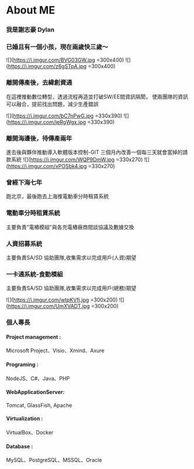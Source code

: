 # About ME
### 我是謝志豪 Dylan

### 已婚且有一個小孩，現在兩歲快三歲～
![](https://i.imgur.com/BVG03GW.jpg =300x400)
![](https://i.imgur.com/z6gSTpA.jpg =300x400)
### **離開傳產後，去緯創資通**
在這裡推動數位轉型，透過流程再造並打破SW/EE間資訊隔閡，
使兩團隊的資訊可以融合，提前找出問題，減少生產錯誤

![](https://i.imgur.com/bC7nPwG.jpg =330x390)
![](https://i.imgur.com/jeRgWgx.jpg =330x390)


### **離開海邊後，待傳產兩年**
進去後與夥伴推動導入軟體版本控制-GIT
三個月內改善一個每三天就會當掉的請款系統
![](https://i.imgur.com/WQP9DmW.jpg =330x270)
![](https://i.imgur.com/xPOSbk4.jpg =330x270)


### **曾經下海七年**
跑北京，最後跑去上海推電動車分時租賃系統

### 電動車分時租賃系統
主要負責"電樁模組"與各充電樁廠商間談協議及數據交換
### 人資招募系統
主要負責SA/SD 協助團隊,收集需求以完成用戶(人資)期望
### 一卡通系統-食勤模組
主要負責SA/SD 協助團隊,收集需求以完成用戶(總務)期望

![](https://i.imgur.com/wtpKVfj.jpg =300x200)
![](https://i.imgur.com/UmXVADT.jpg =300x200)

### 個人專長
#### Project management : 
Microsoft Project、Visio、Xmind、Axure
#### Programing : 
NodeJS、C#、Java、PHP 
#### WebApplicationServer: 
Tomcat, GlassFish, Apache 
#### Virtualization : 
VirtualBox、Docker
#### Database : 
MySQL、PostgreSQL、MSSQL、Oracle




